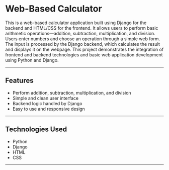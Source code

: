 #  Web-Based Calculator
This is a web-based calculator application built using Django for the backend and HTML/CSS for the frontend. It allows users to perform basic arithmetic operations—addition, subtraction, multiplication, and division. Users enter numbers and choose an operation through a simple web form. The input is processed by the Django backend, which calculates the result and displays it on the webpage. This project demonstrates the integration of frontend and backend technologies and basic web application development using Python and Django.

---

##  Features

- Perform addition, subtraction, multiplication, and division
- Simple and clean user interface
- Backend logic handled by Django
- Easy to use and responsive design

---

##  Technologies Used

- Python
- Django
- HTML
- CSS

---

